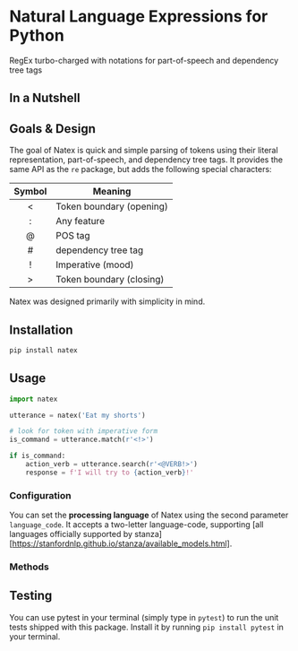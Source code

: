 # **Nat**ural Language **Ex**pressions for Python
RegEx turbo-charged with notations for part-of-speech and dependency tree tags

## In a Nutshell

## Goals & Design
The goal of Natex is quick and simple parsing of tokens using their literal representation, part-of-speech, and dependency tree tags. 
It provides the same API as the `re` package, but adds the following special characters:

| Symbol | Meaning                  |
|:------:| ------------------------ |
| <      | Token boundary (opening) | 
| :      | Any feature 	 	        | 
| @      | POS tag                  | 
| #      | dependency tree tag      | 
| !      | Imperative (mood)        | 
| >      | Token boundary (closing) | 

Natex was designed primarily with simplicity in mind. 


## Installation

```bash
pip install natex
```

## Usage
```python
import natex

utterance = natex('Eat my shorts')

# look for token with imperative form
is_command = utterance.match(r'<!>')

if is_command:
	action_verb = utterance.search(r'<@VERB!>')
	response = f'I will try to {action_verb}!'

```


### Configuration
You can set the **processing language** of Natex using the second parameter `language_code`. It accepts a two-letter language-code, supporting [all languages officially supported by stanza][https://stanfordnlp.github.io/stanza/available_models.html].

### Methods

## Testing
You can use pytest in your terminal (simply type in `pytest`) to run the unit tests shipped with this package.
Install it by running `pip install pytest` in your terminal.